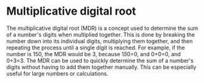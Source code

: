 # Multiplicative digital root

The multiplicative digital root (MDR) is a concept used to determine the sum of a number's digits when multiplied together. This is done by breaking the number down into its individual digits, multiplying them together, and then repeating the process until a single digit is reached. For example, if the number is 150, the MDR would be 3, because 1*5*0=0, and 0+0=0, and 0+3=3. The MDR can be used to quickly determine the sum of a number's digits without having to add them together manually. This can be especially useful for large numbers or calculations.
